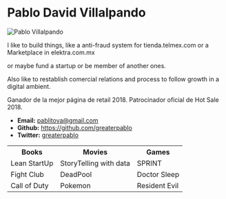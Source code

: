 # Pablo David Villalpando

  <img src="https://i.ibb.co/whV1tRF/Pablo-pro-1.jpg" alt="Pablo Villalpando">

  <p>I like to build things, like a anti-fraud system for tienda.telmex.com or a Marketplace in elektra.com.mx</p>
  <p>or maybe fund a startup or be member of another ones.</p>
  <p>Also like to restablish comercial relations and process to follow growth in a digital ambient.</p>
  <p>Ganador de la mejor página de retail 2018. Patrocinador oficial de Hot Sale 2018.</p>

  <ul>
    <li><strong>Email:</strong> <a href="#">pablitova@gmail.com</a></li>
    <li><strong>Github:</strong> <a href="#">https://github.com/greaterpablo</a></li>
    <li><strong>Twitter:</strong> <a href="#">greaterpablo</a></li>
  </ul>

  <table>
    <tr>
      <th>Books</th>
      <th>Movies</th>
      <th>Games</th>
    </tr>
    <tr>
      <td>Lean StartUp</td>
      <td>StoryTelling with data</td>
      <td>SPRINT</td>
    </tr>
    <tr>
      <td>Fight Club</td>
      <td>DeadPool</td>
      <td>Doctor Sleep</td>
    </tr>
    <tr>
      <td>Call of Duty</td>
      <td>Pokemon</td>
      <td>Resident Evil</td>
    </tr>
  </table>

</body>

</html>
